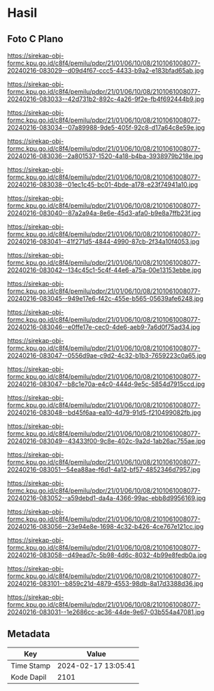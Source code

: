 # Hasil

## Foto C Plano

https://sirekap-obj-formc.kpu.go.id/c8f4/pemilu/pdpr/21/01/06/10/08/2101061008077-20240216-083029--d09d4f67-ccc5-4433-b9a2-e183bfad65ab.jpg

https://sirekap-obj-formc.kpu.go.id/c8f4/pemilu/pdpr/21/01/06/10/08/2101061008077-20240216-083033--42d731b2-892c-4a26-9f2e-fb4f692444b9.jpg

https://sirekap-obj-formc.kpu.go.id/c8f4/pemilu/pdpr/21/01/06/10/08/2101061008077-20240216-083034--07a89988-9de5-405f-92c8-d17a64c8e59e.jpg

https://sirekap-obj-formc.kpu.go.id/c8f4/pemilu/pdpr/21/01/06/10/08/2101061008077-20240216-083036--2a801537-1520-4a18-b4ba-3938979b218e.jpg

https://sirekap-obj-formc.kpu.go.id/c8f4/pemilu/pdpr/21/01/06/10/08/2101061008077-20240216-083038--01ec1c45-bc01-4bde-a178-e23f74941a10.jpg

https://sirekap-obj-formc.kpu.go.id/c8f4/pemilu/pdpr/21/01/06/10/08/2101061008077-20240216-083040--87a2a94a-8e6e-45d3-afa0-b9e8a7ffb23f.jpg

https://sirekap-obj-formc.kpu.go.id/c8f4/pemilu/pdpr/21/01/06/10/08/2101061008077-20240216-083041--41f271d5-4844-4990-87cb-2f34a10f4053.jpg

https://sirekap-obj-formc.kpu.go.id/c8f4/pemilu/pdpr/21/01/06/10/08/2101061008077-20240216-083042--134c45c1-5c4f-44e6-a75a-00e13153ebbe.jpg

https://sirekap-obj-formc.kpu.go.id/c8f4/pemilu/pdpr/21/01/06/10/08/2101061008077-20240216-083045--949e17e6-f42c-455e-b565-05639afe6248.jpg

https://sirekap-obj-formc.kpu.go.id/c8f4/pemilu/pdpr/21/01/06/10/08/2101061008077-20240216-083046--e0ffe17e-cec0-4de6-aeb9-7a6d0f75ad34.jpg

https://sirekap-obj-formc.kpu.go.id/c8f4/pemilu/pdpr/21/01/06/10/08/2101061008077-20240216-083047--0556d9ae-c9d2-4c32-b1b3-7659223c0a65.jpg

https://sirekap-obj-formc.kpu.go.id/c8f4/pemilu/pdpr/21/01/06/10/08/2101061008077-20240216-083047--b8c1e70a-e4c0-444d-9e5c-5854d7915ccd.jpg

https://sirekap-obj-formc.kpu.go.id/c8f4/pemilu/pdpr/21/01/06/10/08/2101061008077-20240216-083048--bd45f6aa-ea10-4d79-91d5-f210499082fb.jpg

https://sirekap-obj-formc.kpu.go.id/c8f4/pemilu/pdpr/21/01/06/10/08/2101061008077-20240216-083049--43433f00-9c8e-402c-9a2d-1ab26ac755ae.jpg

https://sirekap-obj-formc.kpu.go.id/c8f4/pemilu/pdpr/21/01/06/10/08/2101061008077-20240216-083051--54ea88ae-f6d1-4a12-bf57-4852346d7957.jpg

https://sirekap-obj-formc.kpu.go.id/c8f4/pemilu/pdpr/21/01/06/10/08/2101061008077-20240216-083052--a59debd1-da4a-4366-99ac-ebb8d9956169.jpg

https://sirekap-obj-formc.kpu.go.id/c8f4/pemilu/pdpr/21/01/06/10/08/2101061008077-20240216-083056--23e94e8e-1698-4c32-b426-4ce767e121cc.jpg

https://sirekap-obj-formc.kpu.go.id/c8f4/pemilu/pdpr/21/01/06/10/08/2101061008077-20240216-083058--d49ead7c-5b98-4d6c-8032-4b99e8fedb0a.jpg

https://sirekap-obj-formc.kpu.go.id/c8f4/pemilu/pdpr/21/01/06/10/08/2101061008077-20240216-083101--b859c21d-4879-4553-98db-8a17d3388d36.jpg

https://sirekap-obj-formc.kpu.go.id/c8f4/pemilu/pdpr/21/01/06/10/08/2101061008077-20240216-083031--1e2686cc-ac36-44de-9e67-03b554a47081.jpg


## Metadata

| Key        | Value               |
| ---------- | ------------------- |
| Time Stamp | 2024-02-17 13:05:41 |
| Kode Dapil | 2101                |



